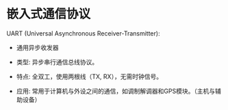 # 嵌入式通信协议

UART (Universal Asynchronous Receiver-Transmitter):

- 通用异步收发器

- 类型: 异步串行通信总线协议。
- 特点: 全双工，使用两根线（TX, RX），无需时钟信号。
- 应用: 常用于计算机与外设之间的通信，如调制解调器和GPS模块。（主机与辅助设备）